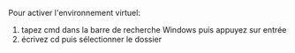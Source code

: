 Pour activer l'environnement virtuel: 

1. tapez cmd dans la barre de recherche Windows puis appuyez sur entrée
2. écrivez cd puis sélectionner le dossier 